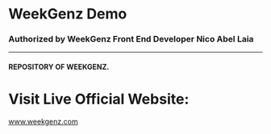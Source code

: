 # WeekGenz Demo 
### Authorized by WeekGenz Front End Developer Nico Abel Laia
------------
#### REPOSITORY OF WEEKGENZ.
# Visit Live Official Website:
www.weekgenz.com

